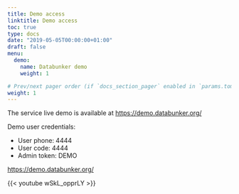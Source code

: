 ```yaml
---
title: Demo access
linktitle: Demo access
toc: true
type: docs
date: "2019-05-05T00:00:00+01:00"
draft: false
menu:
  demo:
    name: Databunker demo
    weight: 1

# Prev/next pager order (if `docs_section_pager` enabled in `params.toml`)
weight: 1
---
```

The service live demo is available at https://demo.databunker.org/

Demo user credentials:

* User phone: 4444
* User code: 4444
* Admin token: DEMO

https://demo.databunker.org/


{{< youtube wSkL_opprLY >}}
